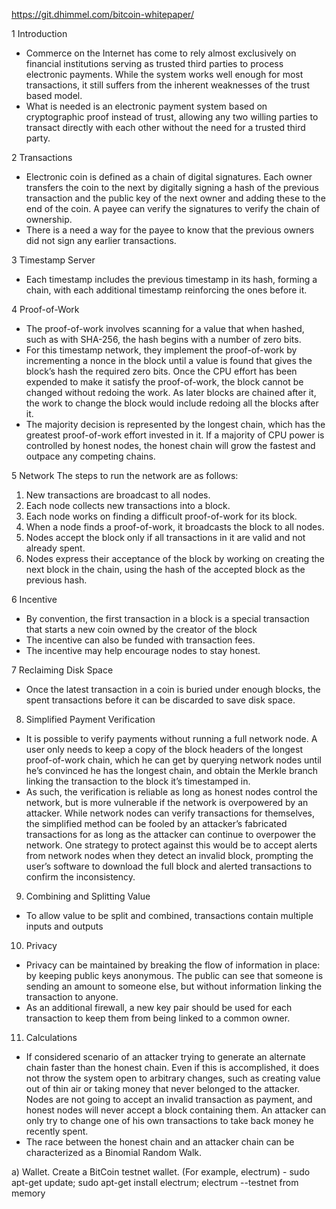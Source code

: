 https://git.dhimmel.com/bitcoin-whitepaper/

1 Introduction
- Commerce on the Internet has come to rely almost exclusively on financial institutions serving as trusted third parties to process electronic payments. While the system works well enough for most transactions, it still suffers from the inherent weaknesses of the trust based model. 
- What is needed is an electronic payment system based on cryptographic proof instead of trust, allowing any two willing parties to transact directly with each other without the need for a trusted third party.

2 Transactions
- Electronic coin is defined as a chain of digital signatures. Each owner transfers the coin to the next by digitally signing a hash of the previous transaction and the public key of the next owner and adding these to the end of the coin. A payee can verify the signatures to verify the chain of ownership. 
- There is a need a way for the payee to know that the previous owners did not sign any earlier transactions.

3 Timestamp Server
- Each timestamp includes the previous timestamp in its hash, forming a chain, with each additional timestamp reinforcing the ones before it.

4 Proof-of-Work
- The proof-of-work involves scanning for a value that when hashed, such as with SHA-256, the hash begins with a number of zero bits.
- For this timestamp network, they implement the proof-of-work by incrementing a nonce in the block until a value is found that gives the block’s hash the required zero bits. Once the CPU effort has been expended to make it satisfy the proof-of-work, the block cannot be changed without redoing the work. As later blocks are chained after it, the work to change the block would include redoing all the blocks after it.
- The majority decision is represented by the longest chain, which has the greatest proof-of-work effort invested in it. If a majority of CPU power is controlled by honest nodes, the honest chain will grow the fastest and outpace any competing chains.

5 Network
The steps to run the network are as follows:

1. New transactions are broadcast to all nodes.
2. Each node collects new transactions into a block.
3. Each node works on finding a difficult proof-of-work for its block.
4. When a node finds a proof-of-work, it broadcasts the block to all nodes.
5. Nodes accept the block only if all transactions in it are valid and not already spent.
6. Nodes express their acceptance of the block by working on creating the next block in the chain, using the hash of the accepted block as the previous hash.

6 Incentive
- By convention, the first transaction in a block is a special transaction that starts a new coin owned by the creator of the block
- The incentive can also be funded with transaction fees.
- The incentive may help encourage nodes to stay honest.

7 Reclaiming Disk Space
- Once the latest transaction in a coin is buried under enough blocks, the spent transactions before it can be discarded to save disk space. 

8. Simplified Payment Verification
- It is possible to verify payments without running a full network node. A user only needs to keep a copy of the block headers of the longest proof-of-work chain, which he can get by querying network nodes until he’s convinced he has the longest chain, and obtain the Merkle branch linking the transaction to the block it’s timestamped in.
- As such, the verification is reliable as long as honest nodes control the network, but is more vulnerable if the network is overpowered by an attacker. While network nodes can verify transactions for themselves, the simplified method can be fooled by an attacker’s fabricated transactions for as long as the attacker can continue to overpower the network. One strategy to protect against this would be to accept alerts from network nodes when they detect an invalid block, prompting the user’s software to download the full block and alerted transactions to confirm the inconsistency.

9. Combining and Splitting Value
- To allow value to be split and combined, transactions contain multiple inputs and outputs

10. Privacy
- Privacy can be maintained by breaking the flow of information in place: by keeping public keys anonymous. The public can see that someone is sending an amount to someone else, but without information linking the transaction to anyone.
- As an additional firewall, a new key pair should be used for each transaction to keep them from being linked to a common owner.

11. Calculations
- If considered scenario of an attacker trying to generate an alternate chain faster than the honest chain. Even if this is accomplished, it does not throw the system open to arbitrary changes, such as creating value out of thin air or taking money that never belonged to the attacker. Nodes are not going to accept an invalid transaction as payment, and honest nodes will never accept a block containing them. An attacker can only try to change one of his own transactions to take back money he recently spent.
- The race between the honest chain and an attacker chain can be characterized as a Binomial Random Walk.

a) Wallet. Create a BitCoin testnet wallet. (For example, electrum)
	- sudo apt-get update; sudo apt-get install electrum; electrum --testnet  from memory
